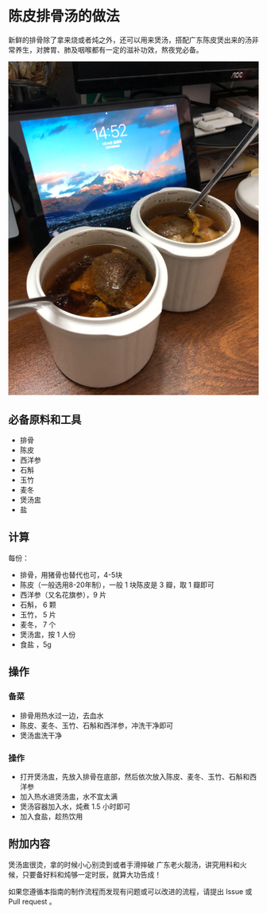 # 陈皮排骨汤的做法

新鲜的排骨除了拿来烧或者炖之外，还可以用来煲汤，搭配广东陈皮煲出来的汤非常养生，对脾胃、肺及咽喉都有一定的滋补功效，熬夜党必备。

![陈皮排骨汤](./陈皮排骨汤.jpg)

## 必备原料和工具

* 排骨
* 陈皮
* 西洋参
* 石斛
* 玉竹
* 麦冬
* 煲汤盅
* 盐

## 计算

每份：

* 排骨，用猪骨也替代也可，4-5块
* 陈皮（一般选用8-20年制），一般 1 块陈皮是 3 瓣，取 1 瓣即可
* 西洋参（又名花旗参），9 片
* 石斛， 6 颗
* 玉竹， 5 片
* 麦冬， 7 个
* 煲汤盅，按 1 人份
* 食盐 ，5g

## 操作

### 备菜

* 排骨用热水过一边，去血水
* 陈皮、麦冬、玉竹、石斛和西洋参，冲洗干净即可
* 煲汤盅洗干净

### 操作

* 打开煲汤盅，先放入排骨在底部，然后依次放入陈皮、麦冬、玉竹、石斛和西洋参
* 加入热水进煲汤盅，水不宜太满
* 煲汤容器加入水，炖煮 1.5 小时即可
* 加入食盐，趁热饮用

## 附加内容

煲汤盅很烫，拿的时候小心别烫到或者手滑摔破
广东老火靓汤，讲究用料和火候，只要备好料和炖够一定时辰，就算大功告成！

如果您遵循本指南的制作流程而发现有问题或可以改进的流程，请提出 Issue 或 Pull request 。